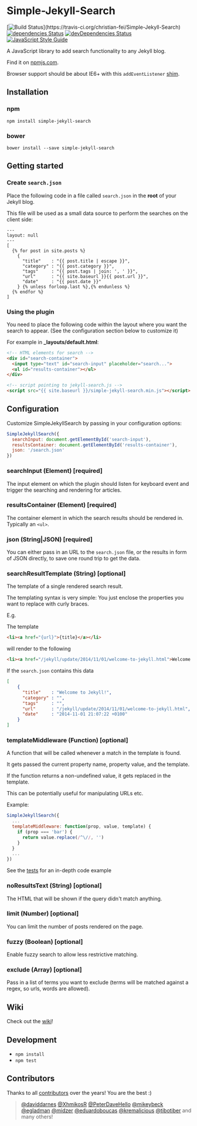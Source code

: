 # Simple-Jekyll-Search

[![Build Status](https://img.shields.io/travis/christian-fei/Simple-Jekyll-Search/master.svg?)](https://travis-ci.org/christian-fei/Simple-Jekyll-Search)
[![dependencies Status](https://img.shields.io/david/christian-fei/Simple-Jekyll-Search.svg)](https://david-dm.org/christian-fei/Simple-Jekyll-Search)
[![devDependencies Status](https://img.shields.io/david/dev/christian-fei/Simple-Jekyll-Search.svg)](https://david-dm.org/christian-fei/Simple-Jekyll-Search?type=dev)
[![JavaScript Style Guide](https://img.shields.io/badge/code_style-standard-brightgreen.svg)](https://standardjs.com)

A JavaScript library to add search functionality to any Jekyll blog.

Find it on [npmjs.com](https://www.npmjs.com/package/simple-jekyll-search).

Browser support should be about IE6+ with this `addEventListener` [shim](https://gist.github.com/eirikbacker/2864711#file-addeventlistener-polyfill-js).


## Installation

### npm

```
npm install simple-jekyll-search
```

### bower

```
bower install --save simple-jekyll-search
```


## Getting started

### Create `search.json`

Place the following code in a file called `search.json` in the **root** of your Jekyll blog.

This file will be used as a small data source to perform the searches on the client side:

```
---
layout: null
---
[
  {% for post in site.posts %}
    {
      "title"    : "{{ post.title | escape }}",
      "category" : "{{ post.category }}",
      "tags"     : "{{ post.tags | join: ', ' }}",
      "url"      : "{{ site.baseurl }}{{ post.url }}",
      "date"     : "{{ post.date }}"
    } {% unless forloop.last %},{% endunless %}
  {% endfor %}
]
```


### Using the plugin

You need to place the following code within the layout where you want the search to appear. (See the configuration section below to customize it)

For example in  **_layouts/default.html**:

```html
<!-- HTML elements for search -->
<div id="search-container">
  <input type="text" id="search-input" placeholder="search...">
  <ul id="results-container"></ul>
</div>

<!-- script pointing to jekyll-search.js -->
<script src="{{ site.baseurl }}/simple-jekyll-search.min.js"></script>
```


## Configuration

Customize SimpleJekyllSearch by passing in your configuration options:

```js
SimpleJekyllSearch({
  searchInput: document.getElementById('search-input'),
  resultsContainer: document.getElementById('results-container'),
  json: '/search.json'
})
```

### searchInput (Element) [required]

The input element on which the plugin should listen for keyboard event and trigger the searching and rendering for articles.


### resultsContainer (Element) [required]

The container element in which the search results should be rendered in. Typically an `<ul>`.


### json (String|JSON) [required]

You can either pass in an URL to the `search.json` file, or the results in form of JSON directly, to save one round trip to get the data.


### searchResultTemplate (String) [optional]

The template of a single rendered search result.

The templating syntax is very simple: You just enclose the properties you want to replace with curly braces.

E.g.

The template

```html
<li><a href="{url}">{title}</a></li>
```

will render to the following

```html
<li><a href="/jekyll/update/2014/11/01/welcome-to-jekyll.html">Welcome to Jekyll!</a></li>
```

If the `search.json` contains this data

```json
[
    {
      "title"    : "Welcome to Jekyll!",
      "category" : "",
      "tags"     : "",
      "url"      : "/jekyll/update/2014/11/01/welcome-to-jekyll.html",
      "date"     : "2014-11-01 21:07:22 +0100"
    }
]
```


### templateMiddleware (Function) [optional]

A function that will be called whenever a match in the template is found.

It gets passed the current property name, property value, and the template.

If the function returns a non-undefined value, it gets replaced in the template.

This can be potentially useful for manipulating URLs etc.

Example:

```js
SimpleJekyllSearch({
  ...
  templateMiddleware: function(prop, value, template) {
    if (prop === 'bar') {
      return value.replace(/^\//, '')
    }
  }
  ...
})
```

See the [tests](tests/Templater.test.js) for an in-depth code example


### noResultsText (String) [optional]

The HTML that will be shown if the query didn't match anything.


### limit (Number) [optional]

You can limit the number of posts rendered on the page.


### fuzzy (Boolean) [optional]

Enable fuzzy search to allow less restrictive matching.

### exclude (Array) [optional]

Pass in a list of terms you want to exclude (terms will be matched against a regex, so urls, words are allowed).


## Wiki

Check out the [wiki](https://github.com/christian-fei/Simple-Jekyll-Search/wiki)!


## Development

- `npm install`
- `npm test`

## Contributors

Thanks to all [contributors](https://github.com/christian-fei/Simple-Jekyll-Search/graphs/contributors) over the years! You are the best :)

> [@daviddarnes](https://github.com/daviddarnes)
[@XhmikosR](https://github.com/XhmikosR)
[@PeterDaveHello](https://github.com/PeterDaveHello)
[@mikeybeck](https://github.com/mikeybeck)
[@egladman](https://github.com/egladman)
[@midzer](https://github.com/midzer)
[@eduardoboucas](https://github.com/eduardoboucas)
[@kremalicious](https://github.com/kremalicious)
[@tibotiber](https://github.com/tibotiber)
and many others!
